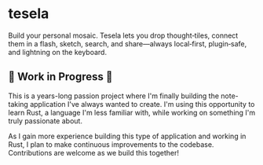 # tesela
Build your personal mosaic. Tesela lets you drop thought‑tiles, connect them in a flash, sketch, search, and share—always local‑first, plugin‑safe, and lightning on the keyboard.

## 🚧 Work in Progress 🚧

This is a years-long passion project where I'm finally building the note-taking application I've always wanted to create. I'm using this opportunity to learn Rust, a language I'm less familiar with, while working on something I'm truly passionate about.

As I gain more experience building this type of application and working in Rust, I plan to make continuous improvements to the codebase. Contributions are welcome as we build this together!
